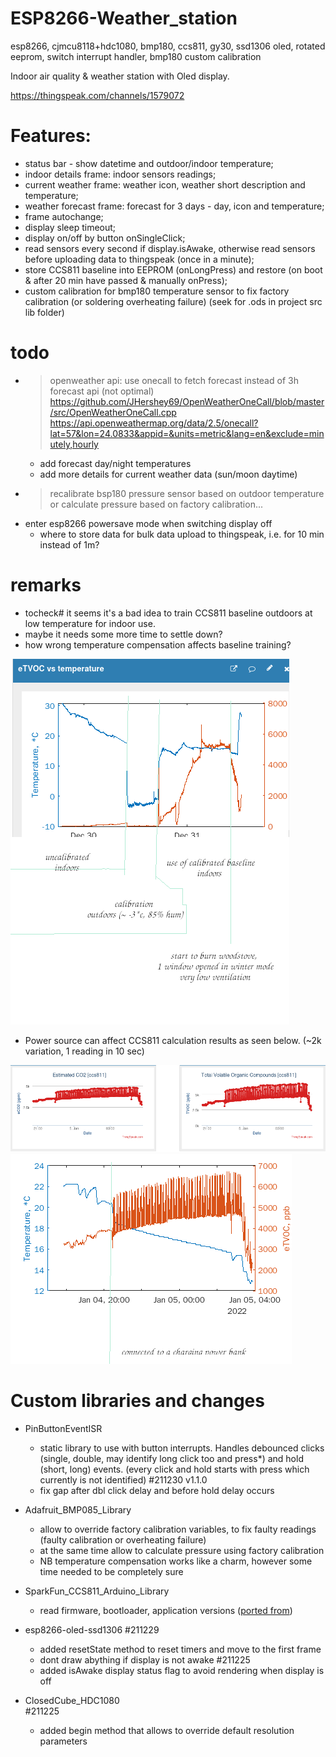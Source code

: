 # ESP8266-Weather_station
esp8266, cjmcu8118+hdc1080, bmp180, ccs811, gy30, ssd1306 oled, rotated eeprom, switch interrupt handler, bmp180 custom calibration

 Indoor air quality & weather station with Oled display.
 
 https://thingspeak.com/channels/1579072
 
# Features:
  - status bar - show datetime and outdoor/indoor temperature;
  - indoor details frame: indoor sensors readings;
  - current weather frame: weather icon, weather short description and temperature;
  - weather forecast frame: forecast for 3 days - day, icon and temperature;
  - frame autochange;
  - display sleep timeout;
  - display on/off by button onSingleClick;
  - read sensors every second if display.isAwake, otherwise read sensors before uploading data to thingspeak (once in a minute);
  - store CCS811 baseline into EEPROM (onLongPress) and restore (on boot & after 20 min have passed & manually onPress);
  - custom calibration for bmp180 temperature sensor to fix factory calibration (or soldering overheating failure) (seek for .ods in project src lib folder)

# todo
  - > openweather api: use onecall to fetch forecast instead of 3h forecast api (not optimal)
  	https://github.com/JHershey69/OpenWeatherOneCall/blob/master/src/OpenWeatherOneCall.cpp
  	https://api.openweathermap.org/data/2.5/onecall?lat=57&lon=24.0833&appid=&units=metric&lang=en&exclude=minutely,hourly
  	- add forecast day/night temperatures 
	- add more details for current weather data (sun/moon daytime)
  - > recalibrate bsp180 pressure sensor based on outdoor temperature or calculate pressure based on factory calibration...
  - enter esp8266 powersave mode when switching display off
  	- where to store data for bulk data upload to thingspeak, i.e. for 10 min instead of 1m?
  
# remarks
  - tocheck# it seems it's a bad idea to train CCS811 baseline outdoors at low temperature for indoor use.
  - maybe it needs some more time to settle down?
  - how wrong temperature compensation affects baseline training?


  ![img](resources/images/calibrated_outdoors_negative_temperature_high_humidity.png)
  
  - Power source can affect CCS811 calculation results as seen below. (~2k variation, 1 reading in 10 sec)
  
  ![img](resources/images/0xF3BC_bugged_output.png)
  ![img](resources/images/0xF3BC_bugged_output_etvoc_vs_temperature.png)
  
  
# Custom libraries and changes 
 * PinButtonEventISR
   - static library to use with button interrupts. Handles debounced clicks (single, double, may identify long click too and press*) and hold (short, long) events. (every click and hold starts with press which currently is not identified)
   #211230 v1.1.0
    - fix gap after dbl click delay and before hold delay occurs
  
 * Adafruit_BMP085_Library
   - allow to override factory calibration variables, to fix faulty readings (faulty calibration or overheating failure)
   - at the same time allow to calculate pressure using factory calibration
   - NB temperature compensation works like a charm, however some time needed to be completely sure 
    
 * SparkFun_CCS811_Arduino_Library
   - read firmware, bootloader, application versions ([ported from](https://github.com/maarten-pennings/CCS811))
   
 * esp8266-oled-ssd1306
  #211229
   - added resetState method to reset timers and move to the first frame
   - dont draw abything if display is not awake
  #211225
   - added isAwake display status flag to avoid rendering when display is off
 
 * ClosedCube_HDC1080  
  #211225
   - added begin method that allows to override default resolution parameters


